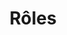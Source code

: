---
layout: redirect.njk
tags: page
key: roles_fr
title: Rôles
redirect: /de/accessibility/roles/product-owner/
parent: accessibility_fr
order: 1
---